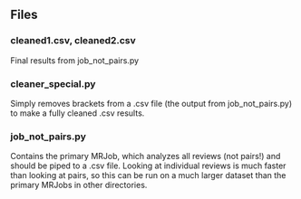 ## Files ##

### cleaned1.csv, cleaned2.csv ###

Final results from job_not_pairs.py

### cleaner_special.py ###

Simply removes brackets from a .csv file (the output from job_not_pairs.py) to make a fully cleaned .csv results.

### job_not_pairs.py ###

Contains the primary MRJob, which analyzes all reviews (not pairs!) and should be piped to a .csv file. Looking at individual reviews is much faster than looking at pairs, so this can be run on a much larger dataset than the primary MRJobs in other directories.
